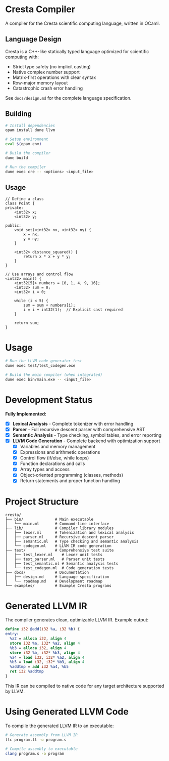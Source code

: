 # Cresta Compiler

A compiler for the Cresta scientific computing language, written in OCaml.

## Language Design

Cresta is a C++-like statically typed language optimized for scientific computing with:
- Strict type safety (no implicit casting)
- Native complex number support
- Matrix-first operations with clear syntax
- Row-major memory layout
- Catastrophic crash error handling

See `docs/design.md` for the complete language specification.

## Building

```bash
# Install dependencies
opam install dune llvm

# Setup environment
eval $(opam env)

# Build the compiler
dune build

# Run the compiler
dune exec cre -- <options> <input_file>
```

## Usage

```cresta
// Define a class
class Point {
private:
    <int32> x;
    <int32> y;

public:
    void set(<int32> nx, <int32> ny) {
        x = nx;
        y = ny;
    }
    
    <int32> distance_squared() {
        return x * x + y * y;
    }
}

// Use arrays and control flow
<int32> main() {
    <int32[5]> numbers = [0, 1, 4, 9, 16];
    <int32> sum = 0;
    <int32> i = 0;
    
    while (i < 5) {
        sum = sum + numbers[i];
        i = i + int32(1);  // Explicit cast required
    }
    
    return sum;
}
```

# Usage

```bash
# Run the LLVM code generator test
dune exec test/test_codegen.exe

# Build the main compiler (when integrated)
dune exec bin/main.exe -- <input_file>
```

# Development Status

**Fully Implemented:**
- [x] **Lexical Analysis** - Complete tokenizer with error handling
- [x] **Parser** - Full recursive descent parser with comprehensive AST
- [x] **Semantic Analysis** - Type checking, symbol tables, and error reporting
- [x] **LLVM Code Generation** - Complete backend with optimization support
  - [x] Variables and memory management
  - [x] Expressions and arithmetic operations
  - [x] Control flow (if/else, while loops)
  - [x] Function declarations and calls
  - [x] Array types and access
  - [x] Object-oriented programming (classes, methods)
  - [x] Return statements and proper function handling

# Project Structure

```
cresta/
├── bin/              # Main executable
│   └── main.ml       # Command-line interface
├── lib/              # Compiler library modules  
│   ├── lexer.ml      # Tokenization and lexical analysis
│   ├── parser.ml     # Recursive descent parser
│   ├── semantic.ml   # Type checking and semantic analysis
│   └── codegen.ml    # LLVM IR code generation
├── test/             # Comprehensive test suite
│   ├── test_lexer.ml    # Lexer unit tests
│   ├── test_parser.ml   # Parser unit tests  
│   ├── test_semantic.ml # Semantic analysis tests
│   └── test_codegen.ml  # Code generation tests
├── docs/             # Documentation
│   ├── design.md     # Language specification
│   └── roadmap.md    # Development roadmap
└── examples/         # Example Cresta programs
```

# Generated LLVM IR

The compiler generates clean, optimizable LLVM IR. Example output:

```llvm
define i32 @add(i32 %a, i32 %b) {
entry:
  %a2 = alloca i32, align 4
  store i32 %a, i32* %a2, align 4
  %b3 = alloca i32, align 4
  store i32 %b, i32* %b3, align 4
  %a4 = load i32, i32* %a2, align 4
  %b5 = load i32, i32* %b3, align 4
  %addtmp = add i32 %a4, %b5
  ret i32 %addtmp
}
```

This IR can be compiled to native code for any target architecture supported by LLVM.

# Using Generated LLVM Code

To compile the generated LLVM IR to an executable:

```bash
# Generate assembly from LLVM IR
llc program.ll -o program.s

# Compile assembly to executable
clang program.s -o program
```
